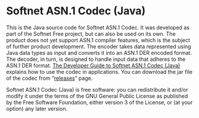 # Softnet ASN.1 Codec (Java)

This is the Java source code for Softnet ASN.1 Codec. It was developed as part of the Softnet Free project, but can also be used on its own. The product does not yet support ASN.1 compiler features, which is the subject of further product development. The encoder takes data represented using Java data types as input and converts it into an ASN.1 DER encoded format. The decoder, in turn, is designed to handle input data that adheres to the ASN.1 DER format. [The Developer Guide to Softnet ASN.1 Codec (Java)](https://softnet-free.github.io/asn1codec-java/) explains how to use the codec in applications. You can download the jar file of the codec from “[releases](https://github.com/Softnet-Free/asn1codec-java/releases)” page.

Softnet ASN.1 Codec (Java) is free software: you can redistribute it and/or modify it under the terms of the GNU General Public License as published by the Free Software Foundation, either version 3 of the License, or (at your option) any later version.
